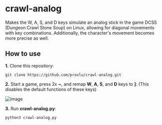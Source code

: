 # crawl-analog
Makes the W, A, S, and D keys simulate an analog stick in the game DCSS (Dungeon Crawl Stone Soup) on Linux, allowing for diagonal movements with key combinations. Additionally, the character's movement becomes more precise as well.

## How to use

**1.** Clone this repository:

```
git clone https://github.com/proxlu/crawl-analog.git
```

**2.** Start a game, press 2x **~**, and remap **W**, **A**, **S**, and **D** keys to **]**: (This disables the default functions of these keys)

![image](https://github.com/user-attachments/assets/a2847492-0aee-4021-b3fc-111e0b9e6432)

**3.** Run **crawl-analog.py**:

```
python3 crawl-analog.py
```
